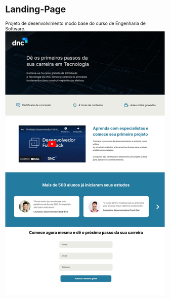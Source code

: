 # Landing-Page
Projeto de desenvolvimento modo base do curso de Engenharia de Software.
![Texto Alternativo](images/landing-page-bykaue.netlify.app.jpeg)
